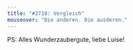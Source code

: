 ```yaml
---
title: "#2710: Vergleich"
mouseover: "Die anderen. Die ausderen."
---
```


PS:
Alles Wunderzaubergute, liebe Luise!

